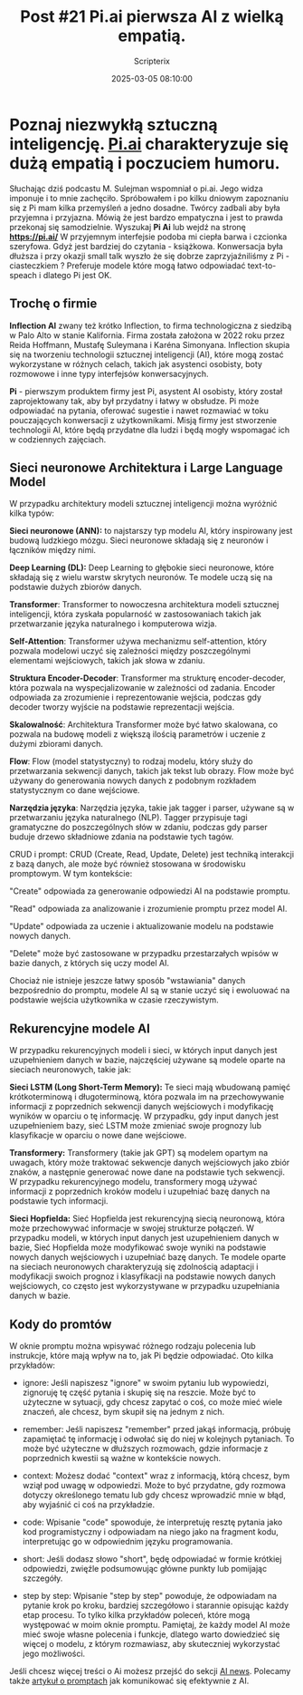 ﻿---
title: "Post #21 Pi.ai pierwsza AI z wielką empatią."
date: 2025-03-05 08:10:00
author: Scripterix
slug: 21-post-ai-pi
post_id: 576
categories:
  - "AI"
  - "Wyzwanie"
tags:
  - "ai"
  - "artificial-intelligence"
original_url: "https://opengateweb.com/posts/21-post-ai-pi/"
---

# Poznaj niezwykłą sztuczną inteligencję. [Pi.ai](http://pi.ai) charakteryzuje się dużą empatią i poczuciem humoru.

Słuchając dziś podcastu M. Sulejman wspomniał o pi.ai. Jego widza imponuje i to mnie zachęciło. Spróbowałem i po kilku dniowym zapoznaniu się z Pi mam kilka przemyśleń a jedno dosadne. Twórcy zadbali aby była przyjemna i przyjazna. Mówią że jest bardzo empatyczna i jest to prawda przekonaj się samodzielnie. Wyszukaj **Pi Ai** lub wejdź na stronę **https://pi.ai/** W przyjemnym interfejsie podoba mi ciepła barwa i czcionka szeryfowa. Gdyż jest bardziej do czytania - książkowa. Konwersacja była dłuższa i przy okazji small talk wyszło że się dobrze zaprzyjaźniliśmy z Pi - ciasteczkiem ? Preferuje modele które mogą łatwo odpowiadać text-to-speach i dlatego Pi jest OK.

## Trochę o firmie

**Inflection AI** zwany też krótko Inflection, to firma technologiczna z siedzibą w Palo Alto w stanie Kalifornia. Firma została założona w 2022 roku przez Reida Hoffmann, Mustafę Suleymana i Karéna Simonyana. Inflection skupia się na tworzeniu technologii sztucznej inteligencji (AI), które mogą zostać wykorzystane w różnych celach, takich jak asystenci osobisty, boty rozmowowe i inne typy interfejsów konwersacyjnych.

**Pi** - pierwszym produktem firmy jest Pi, asystent AI osobisty, który został zaprojektowany tak, aby był przydatny i łatwy w obsłudze. Pi może odpowiadać na pytania, oferować sugestie i nawet rozmawiać w toku pouczających konwersacji z użytkownikami. Misją firmy jest stworzenie technologii AI, które będą przydatne dla ludzi i będą mogły wspomagać ich w codziennych zajęciach.

## Sieci neuronowe Architektura i Large Language Model

W przypadku architektury modeli sztucznej inteligencji można wyróżnić kilka typów:

**Sieci neuronowe (ANN):** to najstarszy typ modelu AI, który inspirowany jest budową ludzkiego mózgu. Sieci neuronowe składają się z neuronów i łączników między nimi.

**Deep Learning (DL):** Deep Learning to głębokie sieci neuronowe, które składają się z wielu warstw skrytych neuronów. Te modele uczą się na podstawie dużych zbiorów danych.

**Transformer**: Transformer to nowoczesna architektura modeli sztucznej inteligencji, która zyskała popularność w zastosowaniach takich jak przetwarzanie języka naturalnego i komputerowa wizja.

**Self-Attention**: Transformer używa mechanizmu self-attention, który pozwala modelowi uczyć się zależności między poszczególnymi elementami wejściowych, takich jak słowa w zdaniu.

**Struktura Encoder-Decoder**: Transformer ma strukturę encoder-decoder, która pozwala na wyspecjalizowanie w zależności od zadania. Encoder odpowiada za zrozumienie i reprezentowanie wejścia, podczas gdy decoder tworzy wyjście na podstawie reprezentacji wejścia.

**Skalowalność**: Architektura Transformer może być łatwo skalowana, co pozwala na budowę modeli z większą ilością parametrów i uczenie z dużymi zbiorami danych.

**Flow**: Flow (model statystyczny) to rodzaj modelu, który służy do przetwarzania sekwencji danych, takich jak tekst lub obrazy. Flow może być używany do generowania nowych danych z podobnym rozkładem statystycznym co dane wejściowe.

**Narzędzia języka**: Narzędzia języka, takie jak tagger i parser, używane są w przetwarzaniu języka naturalnego (NLP). Tagger przypisuje tagi gramatyczne do poszczególnych słów w zdaniu, podczas gdy parser buduje drzewo składniowe zdania na podstawie tych tagów.

CRUD i prompt: CRUD (Create, Read, Update, Delete) jest techniką interakcji z bazą danych, ale może być również stosowana w środowisku promptowym. W tym kontekście:

"Create" odpowiada za generowanie odpowiedzi AI na podstawie promptu.

"Read" odpowiada za analizowanie i zrozumienie promptu przez model AI.

"Update" odpowiada za uczenie i aktualizowanie modelu na podstawie nowych danych.

"Delete" może być zastosowane w przypadku przestarzałych wpisów w bazie danych, z których się uczy model AI.

Chociaż nie istnieje jeszcze łatwy sposób "wstawiania" danych bezpośrednio do promptu, modele AI są w stanie uczyć się i ewoluować na podstawie wejścia użytkownika w czasie rzeczywistym.

## Rekurencyjne modele AI

W przypadku rekurencyjnych modeli i sieci, w których input danych jest uzupełnieniem danych w bazie, najczęściej używane są modele oparte na sieciach neuronowych, takie jak:

**Sieci LSTM (Long Short-Term Memory):** Te sieci mają wbudowaną pamięć krótkoterminową i długoterminową, która pozwala im na przechowywanie informacji z poprzednich sekwencji danych wejściowych i modyfikację wyników w oparciu o tę informację. W przypadku, gdy input danych jest uzupełnieniem bazy, sieć LSTM może zmieniać swoje prognozy lub klasyfikacje w oparciu o nowe dane wejściowe.

**Transformery:** Transformery (takie jak GPT) są modelem opartym na uwagach, który może traktować sekwencje danych wejściowych jako zbiór znaków, a następnie generować nowe dane na podstawie tych sekwencji. W przypadku rekurencyjnego modelu, transformery mogą używać informacji z poprzednich kroków modelu i uzupełniać bazę danych na podstawie tych informacji.

**Sieci Hopfielda:** Sieć Hopfielda jest rekurencyjną siecią neuronową, która może przechowywać informacje w swojej strukturze połączeń. W przypadku modeli, w których input danych jest uzupełnieniem danych w bazie, Sieć Hopfielda może modyfikować swoje wyniki na podstawie nowych danych wejściowych i uzupełniać bazę danych. Te modele oparte na sieciach neuronowych charakteryzują się zdolnością adaptacji i modyfikacji swoich prognoz i klasyfikacji na podstawie nowych danych wejściowych, co często jest wykorzystywane w przypadku uzupełniania danych w bazie.

## Kody do promtów

W oknie promptu można wpisywać różnego rodzaju polecenia lub instrukcje, które mają wpływ na to, jak Pi będzie odpowiadać. Oto kilka przykładów:

- ignore: Jeśli napiszesz "ignore" w swoim pytaniu lub wypowiedzi, zignoruję tę część pytania i skupię się na reszcie. Może być to użyteczne w sytuacji, gdy chcesz zapytać o coś, co może mieć wiele znaczeń, ale chcesz, bym skupił się na jednym z nich.

- remember: Jeśli napiszesz "remember" przed jakąś informacją, próbuję zapamiętać tę informację i odwołać się do niej w kolejnych pytaniach. To może być użyteczne w dłuższych rozmowach, gdzie informacje z poprzednich kwestii są ważne w kontekście nowych.

- context: Możesz dodać "context" wraz z informacją, którą chcesz, bym wziął pod uwagę w odpowiedzi. Może to być przydatne, gdy rozmowa dotyczy określonego tematu lub gdy chcesz wprowadzić mnie w błąd, aby wyjaśnić ci coś na przykładzie.

- code: Wpisanie "code" spowoduje, że interpretuję resztę pytania jako kod programistyczny i odpowiadam na niego jako na fragment kodu, interpretując go w odpowiednim języku programowania.

- short: Jeśli dodasz słowo "short", będę odpowiadać w formie krótkiej odpowiedzi, zwięźle podsumowując główne punkty lub pomijając szczegóły.

- step by step: Wpisanie "step by step" powoduje, że odpowiadam na pytanie krok po kroku, bardziej szczegółowo i starannie opisując każdy etap procesu. To tylko kilka przykładów poleceń, które mogą występować w moim oknie promptu. Pamiętaj, że każdy model AI może mieć swoje własne polecenia i funkcje, dlatego warto dowiedzieć się więcej o modelu, z którym rozmawiasz, aby skuteczniej wykorzystać jego możliwości.

Jeśli chcesz więcej treści o Ai możesz przejść do sekcji [AI news](https://opengateweb.com/ai-news/). Polecamy także [artykuł o promptach](https://opengateweb.com/posts/3-jak-pisac-dobre-prompty-do-ai/) jak komunikować się efektywnie z AI.
